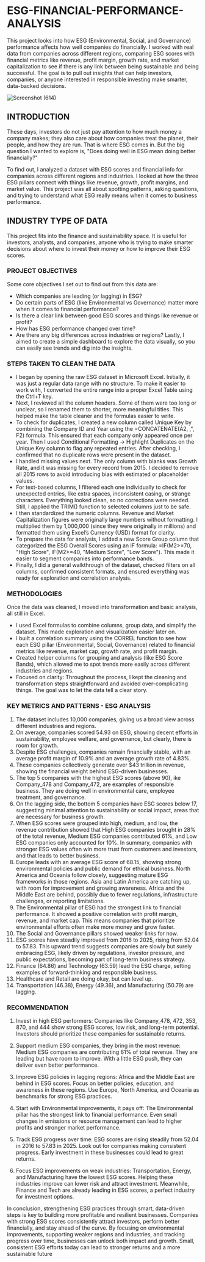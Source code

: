 # ESG-FINANCIAL-PERFORMANCE-ANALYSIS
This project looks into how ESG (Environmental, Social, and Governance) performance affects how well companies do financially. I worked with real data from companies across different regions, comparing ESG scores with financial metrics like revenue, profit margin, growth rate, and market capitalization to see if there is any link between being sustainable and being successful. The goal is to pull out insights that can help investors, companies, or anyone interested in responsible investing make smarter, data-backed decisions.

![Screenshot (614)](https://github.com/user-attachments/assets/cc14defe-4f17-407c-9be9-f0ad9fa0ed62)

## **INTRODUCTION**
These days, investors do not just pay attention to how much money a company makes; they also care about how companies treat the planet, their people, and how they are run. That is where ESG comes in. But the big question I wanted to explore is, "Does doing well in ESG mean doing better financially?"

To find out, I analyzed a dataset with ESG scores and financial info for companies across different regions and industries. I looked at how the three ESG pillars connect with things like revenue, growth, profit margins, and market value. This project was all about spotting patterns, asking questions, and trying to understand what ESG really means when it comes to business performance.

## **INDUSTRY TYPE OF DATA**
This project fits into the finance and sustainability space. It is useful for investors, analysts, and companies, anyone who is trying to make smarter decisions about where to invest their money or how to improve their ESG scores.

### **PROJECT OBJECTIVES**
Some core objectives I set out to find out from this data are:
- Which companies are leading (or lagging) in ESG?
- Do certain parts of ESG (like Environmental vs Governance) matter more when it comes to financial performance?
- Is there a clear link between good ESG scores and things like revenue or profit?
- How has ESG performance changed over time?
- Are there any big differences across industries or regions?
Lastly, I aimed to create a simple dashboard to explore the data visually, so you can easily see trends and dig into the insights.

### **STEPS TAKEN TO CLEAN THE DATA**
- I began by opening the raw ESG dataset in Microsoft Excel. Initially, it was just a regular data range with no structure. To make it easier to work with, I converted the entire range into a proper Excel Table using the Ctrl+T key.
- Next, I reviewed all the column headers. Some of them were too long or unclear, so I renamed them to shorter, more meaningful titles. This helped make the table cleaner and the formulas easier to write.
- To check for duplicates, I created a new column called Unique Key by combining the Company ID and Year using the =CONCATENATE(A2, ,", F2) formula. This ensured that each company only appeared once per year. Then I used Conditional Formatting → Highlight Duplicates on the Unique Key column to flag any repeated entries. After checking, I confirmed that no duplicate rows were present in the dataset.
- I handled missing values next. The only column with blanks was Growth Rate, and it was missing for every record from 2015. I decided to remove all 2015 rows to avoid introducing bias with estimated or placeholder values.
- For text-based columns, I filtered each one individually to check for unexpected entries, like extra spaces, inconsistent casing, or strange characters. Everything looked clean, so no corrections were needed. Still, I applied the TRIM() function to selected columns just to be safe.
- I then standardized the numeric columns. Revenue and Market Capitalization figures were originally large numbers without formatting. I multiplied them by 1,000,000 (since they were originally in millions) and formatted them using Excel’s Currency (USD) format for clarity.
- To prepare the data for analysis, I added a new Score Group column that categorized the ESG Overall Scores using an IF formula: =IF(M2>=70, "High Score", IF(M2>=40, "Medium Score", "Low Score"). This made it easier to segment companies into performance bands.
- Finally, I did a general walkthrough of the dataset, checked filters on all columns, confirmed consistent formats, and ensured everything was ready for exploration and correlation analysis.

### **METHODOLOGIES**
Once the data was cleaned, I moved into transformation and basic analysis, all still in Excel.
- I used Excel formulas to combine columns, group data, and simplify the dataset. This made exploration and visualization easier later on.
- I built a correlation summary using the CORREL function to see how each ESG pillar (Environmental, Social, Governance) related to financial metrics like revenue, market cap, growth rate, and profit margin.
- Created helper columns for grouping and analysis (like ESG Score Bands), which allowed me to spot trends more easily across different industries and regions.
- Focused on clarity: Throughout the process, I kept the cleaning and transformation steps straightforward and avoided over-complicating things. The goal was to let the data tell a clear story.

### **KEY METRICS AND PATTERNS - ESG ANALYSIS**
1. The dataset includes 10,000 companies, giving us a broad view across different industries and regions.
2. On average, companies scored 54.93 on ESG, showing decent efforts in sustainability, employee welfare, and governance, but clearly, there is room for growth.
3. Despite ESG challenges, companies remain financially stable, with an average profit margin of 10.9% and an average growth rate of 4.83%.
4. These companies collectively generate over $43 trillion in revenue, showing the financial weight behind ESG-driven businesses.
5. The top 5 companies with the highest ESG scores (above 90), ike Company_478 and Company_472, are examples of responsible business. They are doing well in environmental care, employee treatment, and governance.
6. On the lagging side, the bottom 5 companies have ESG scores below 17, suggesting minimal attention to sustainability or social impact, areas that are necessary for business growth.
7. When ESG scores were grouped into high, medium, and low, the revenue contribution showed that High ESG companies brought in 28% of the total revenue, Medium ESG companies contributed 61%, and Low ESG companies only accounted for 10%.
In summary, companies with stronger ESG values often win more trust from customers and investors, and that leads to better business.
8. Europe leads with an average ESG score of 68.15, showing strong environmental policies and public demand for ethical business. North America and Oceania follow closely, suggesting mature ESG frameworks in those regions.
Asia and Latin America are catching up, with room for improvement and growing awareness. Africa and the Middle East are behind, possibly due to fewer regulations, infrastructure challenges, or reporting limitations.
9. The Environmental pillar of ESG had the strongest link to financial performance. It showed a positive correlation with profit margin, revenue, and market cap.
This means companies that prioritize environmental efforts often make more money and grow faster.
10. The Social and Governance pillars showed weaker links for now.
11. ESG scores have steadily improved from 2016 to 2025, rising from 52.04 to 57.83.
This upward trend suggests companies are slowly but surely embracing ESG, likely driven by regulations, investor pressure, and public expectations, becoming part of long-term business strategy.
12. Finance (64.86) and Technology (63.59) lead the ESG charge, setting examples of forward-thinking and responsible business.
13. Healthcare and Retail are doing okay, but can level up.
15. Transportation (46.38), Energy (49.36), and Manufacturing (50.79) are lagging.

### **RECOMMENDATION**

1. Invest in high ESG performers:
Companies like Company_478, 472, 353, 870, and 444 show strong ESG scores, low risk, and long-term potential. Investors should prioritize these companies for sustainable returns.

2. Support medium ESG companies, they bring in the most revenue:
Medium ESG companies are contributing 61% of total revenue. They are leading but have room to improve. With a little ESG push, they can deliver even better performance.

3. Improve ESG policies in lagging regions:
Africa and the Middle East are behind in ESG scores. Focus on better policies, education, and awareness in these regions. Use Europe, North America, and Oceania as benchmarks for strong ESG practices.

4. Start with Environmental improvements, it pays off:
The Environmental pillar has the strongest link to financial performance. Even small changes in emissions or resource management can lead to higher profits and stronger market performance.

5. Track ESG progress over time:
ESG scores are rising steadily from 52.04 in 2016 to 57.83 in 2025. Look out for companies making consistent progress. Early investment in these businesses could lead to great returns.

6. Focus ESG improvements on weak industries:
Transportation, Energy, and Manufacturing have the lowest ESG scores. Helping these industries improve can lower risk and attract investment.
Meanwhile, Finance and Tech are already leading in ESG scores, a perfect industry for investment options.

In conclusion, strengthening ESG practices through smart, data-driven steps is key to building more profitable and resilient businesses. Companies with strong ESG scores consistently attract investors, perform better financially, and stay ahead of the curve.
By focusing on environmental improvements, supporting weaker regions and industries, and tracking progress over time, businesses can unlock both impact and growth. Small, consistent ESG efforts today can lead to stronger returns and a more sustainable future
